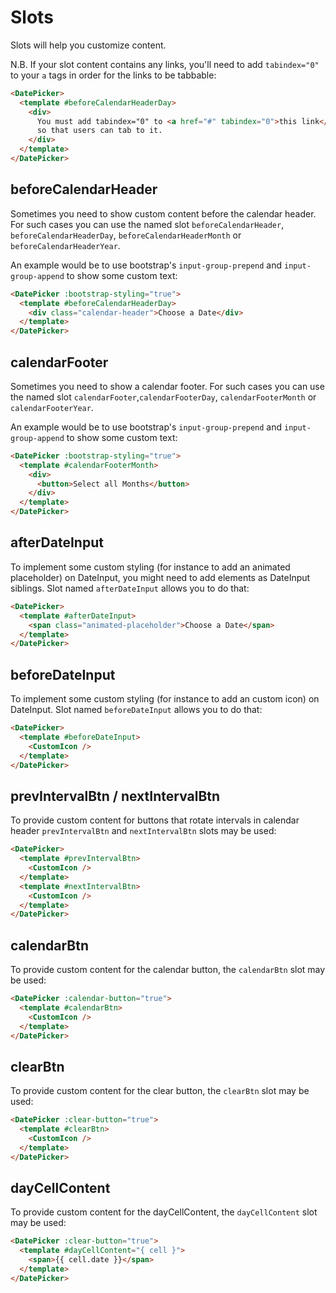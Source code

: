 # Slots

Slots will help you customize content.<br>

N.B. If your slot content contains any links, you'll need to add `tabindex="0"` to your `a` tags in order for the links to be tabbable:
```html
<DatePicker>
  <template #beforeCalendarHeaderDay>
    <div>
      You must add tabindex="0" to <a href="#" tabindex="0">this link</a>
      so that users can tab to it.
    </div>
  </template>
</DatePicker>
```

## beforeCalendarHeader

Sometimes you need to show custom content before the calendar header. For such cases you can use the named slot `beforeCalendarHeader`, `beforeCalendarHeaderDay`, `beforeCalendarHeaderMonth` or `beforeCalendarHeaderYear`.

An example would be to use bootstrap's `input-group-prepend` and `input-group-append`
to show some custom text:

```html
<DatePicker :bootstrap-styling="true">
  <template #beforeCalendarHeaderDay>
    <div class="calendar-header">Choose a Date</div>
  </template>
</DatePicker>
```

## calendarFooter

Sometimes you need to show a calendar footer. For such cases you can use the named slot `calendarFooter`,`calendarFooterDay`, `calendarFooterMonth` or `calendarFooterYear`.

An example would be to use bootstrap's `input-group-prepend` and `input-group-append`
to show some custom text:

```html
<DatePicker :bootstrap-styling="true">
  <template #calendarFooterMonth>
    <div>
      <button>Select all Months</button>
    </div>
  </template>
</DatePicker>
```

## afterDateInput

To implement some custom styling (for instance to add an animated placeholder) on DateInput, you might need to add elements as DateInput siblings. Slot named
`afterDateInput` allows you to do that:

```html
<DatePicker>
  <template #afterDateInput>
    <span class="animated-placeholder">Choose a Date</span>
  </template>
</DatePicker>
```

## beforeDateInput

To implement some custom styling (for instance to add an custom icon) on DateInput. Slot named `beforeDateInput`
allows you to do that:

```html
<DatePicker>
  <template #beforeDateInput>
    <CustomIcon />
  </template>
</DatePicker>
```

## prevIntervalBtn / nextIntervalBtn

To provide custom content for buttons that rotate intervals in calendar header `prevIntervalBtn` and `nextIntervalBtn` slots may be used:

```html
<DatePicker>
  <template #prevIntervalBtn>
    <CustomIcon />
  </template>
  <template #nextIntervalBtn>
    <CustomIcon />
  </template>
</DatePicker>
```

## calendarBtn

To provide custom content for the calendar button, the `calendarBtn` slot may be used:

```html
<DatePicker :calendar-button="true">
  <template #calendarBtn>
    <CustomIcon />
  </template>
</DatePicker>
```

## clearBtn

To provide custom content for the clear button, the `clearBtn` slot may be used:

```html
<DatePicker :clear-button="true">
  <template #clearBtn>
    <CustomIcon />
  </template>
</DatePicker>
```


## dayCellContent

To provide custom content for the dayCellContent, the `dayCellContent` slot may be used:

```html
<DatePicker :clear-button="true">
  <template #dayCellContent="{ cell }">
    <span>{{ cell.date }}</span>
  </template>
</DatePicker>
```
